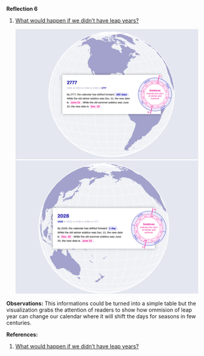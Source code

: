 **Reflection 6**


1. [What would happen if we didn’t have leap years?](https://www.cnn.com/interactive/2024/02/world/leap-year-meaning-explained-dg-scn/)


    ![Figure 1](Week7_Figures/Figure1.png)
    ![Figure 1](Week7_Figures/Figure2.png)


**Observations:**
This informations could be turned into a simple table but the visualization grabs the attention of readers to show how ommision of leap year can change our calendar where it will shift the days for seasons in few centuries.  

**References:**

1. [What would happen if we didn’t have leap years?](https://www.cnn.com/interactive/2024/02/world/leap-year-meaning-explained-dg-scn/)
